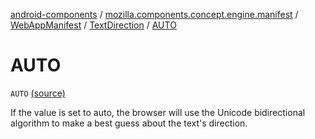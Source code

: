 [android-components](../../../index.md) / [mozilla.components.concept.engine.manifest](../../index.md) / [WebAppManifest](../index.md) / [TextDirection](index.md) / [AUTO](./-a-u-t-o.md)

# AUTO

`AUTO` [(source)](https://github.com/mozilla-mobile/android-components/blob/master/components/concept/engine/src/main/java/mozilla/components/concept/engine/manifest/WebAppManifest.kt#L160)

If the value is set to auto, the browser will use the Unicode bidirectional algorithm to make a best guess
about the text's direction.

